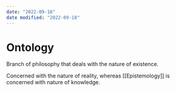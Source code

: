 ```yaml
---
date: "2022-09-18"
date modified: "2022-09-18"
---
```


# Ontology
Branch of philosophy that deals with the nature of existence.

Concerned with the nature of reality, whereas [[Epistemology]] is concerned with nature of knowledge.

